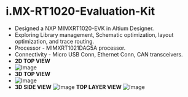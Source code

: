 # i.MX-RT1020-Evaluation-Kit

- Designed a NXP MIMXRT1020-EVK in Altium Designer.
- Exploring Library management, Schematic optimization, layout optimization, and trace routing.
- Processor - MIMXRT1021DAG5A processor.
- Connectivity - Micro USB Conn, Ethernet Conn, CAN transceivers.
- **2D  TOP VIEW**
- ![Image](https://github.com/user-attachments/assets/5e0b083b-531c-4bb2-a055-af1b8c807bfb)
- **3D  TOP VIEW**
- ![Image](https://github.com/user-attachments/assets/bcd88265-d9c2-4aad-863e-c85aead0cacd)
- **3D  SIDE VIEW**
![Image](https://github.com/user-attachments/assets/fe679149-c43c-44e9-9a37-f155bcc1148f)
 **TOP LAYER VIEW**
  ![Image](https://github.com/user-attachments/assets/59b8fc82-1245-4e63-847a-9c68525ac445)

